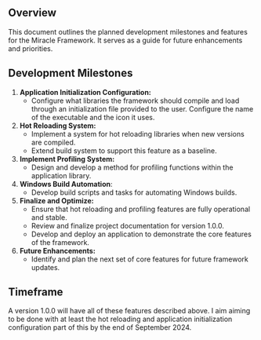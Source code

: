 ## Overview

This document outlines the planned development milestones and features for the Miracle Framework. It serves as a guide for future enhancements and priorities.

## Development Milestones

1. **Application Initialization Configuration:**
   - Configure what libraries the framework should compile and load through an initialization file provided to the user. Configure the name of the executable and the icon it uses.
2. **Hot Reloading System:**
   - Implement a system for hot reloading libraries when new versions are compiled.
   - Extend build system to support this feature as a baseline.
2. **Implement Profiling System:**
   - Design and develop a method for profiling functions within the application library.
3. **Windows Build Automation**: 
   - Develop build scripts and tasks for automating Windows builds.
4. **Finalize and Optimize:**
   - Ensure that hot reloading and profiling features are fully operational and stable.
   - Review and finalize project documentation for version 1.0.0.
   - Develop and deploy an application to demonstrate the core features of the framework.
5. **Future Enhancements:**
   - Identify and plan the next set of core features for future framework updates.

## Timeframe

A version 1.0.0 will have all of these features described above. I aim aiming to be done with at least the hot reloading and application initialization configuration part of this by the end of September 2024.